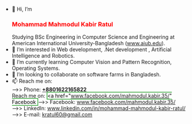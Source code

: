 - 👋 Hi, I’m <h3 style="color:red">Mohammad Mahmodul Kabir Ratul</h3>Studying BSc Engineering in Computer Science and Engineering at American International University-Bangladesh (www.aiub.edu).
- 👀 I’m interested in Web development, .Net development , Artificial Intelligence and Robotics.
- 🌱 I’m currently learning Computer Vision and Pattern Recognition, Operating Systems.
- 💞️ I’m looking to collaborate on software farms in Bangladesh.
- 📫 Reach me on: <br>
-->> Phone: <a href="tel:+8801622165822"><b>+8801622165822</b></a><br>
Reach me on:
<span style = "background-color: white; color: black; border: 2px solid #4CAF50;"> <a href="www.facebook.com/mahmodul.kabir.35/" Facebook </a></span>
-->> Facebook: www.facebook.com/mahmodul.kabir.35/ <br>
-->> LinkedIn: www.linkedin.com/in/mohammad-mahmodul-kabir-ratul/ <br>
-->> E-mail: kratul60@gmail.com

<!---
MahmodulRatul/MahmodulRatul is a ✨ special ✨ repository because its `README.md` (this file) appears on your GitHub profile.
You can click the Preview link to take a look at your changes.
--->
